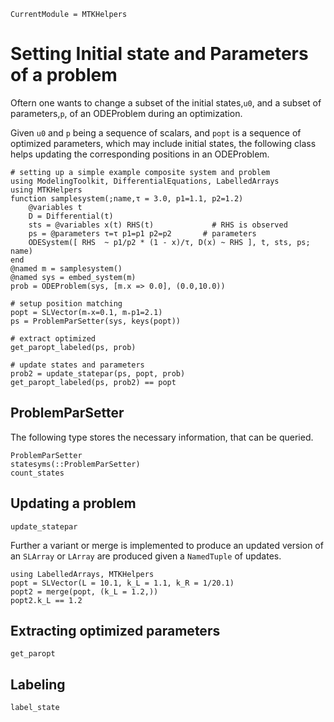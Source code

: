 ```@meta
CurrentModule = MTKHelpers
```

# Setting Initial state and Parameters of a problem

Oftern one wants to change a subset of the initial
states,`u0`, and a subset of parameters,`p`, of an ODEProblem during an optimization.

Given `u0` and `p` being a sequence of scalars, 
and `popt` is a sequence of optimized parameters, which may include initial states,
the following class helps updating the corresponding positions in 
an ODEProblem.

```@example doc
# setting up a simple example composite system and problem
using ModelingToolkit, DifferentialEquations, LabelledArrays
using MTKHelpers
function samplesystem(;name,τ = 3.0, p1=1.1, p2=1.2) 
    @variables t 
    D = Differential(t) 
    sts = @variables x(t) RHS(t)             # RHS is observed
    ps = @parameters τ=τ p1=p1 p2=p2       # parameters
    ODESystem([ RHS  ~ p1/p2 * (1 - x)/τ, D(x) ~ RHS ], t, sts, ps; name)
end                     
@named m = samplesystem()
@named sys = embed_system(m)
prob = ODEProblem(sys, [m.x => 0.0], (0.0,10.0))

# setup position matching
popt = SLVector(m₊x=0.1, m₊p1=2.1)
ps = ProblemParSetter(sys, keys(popt))

# extract optimized 
get_paropt_labeled(ps, prob)

# update states and parameters
prob2 = update_statepar(ps, popt, prob)
get_paropt_labeled(ps, prob2) == popt
```

## ProblemParSetter

The following type stores the necessary information, that can be queried.
```@docs
ProblemParSetter
statesyms(::ProblemParSetter)
count_states
```

## Updating a problem 
```@docs
update_statepar
```

Further a variant or merge is implemented to produce an updated
version of an `SLArray` or `LArray` are produced given a `NamedTuple` of updates.

```@example 
using LabelledArrays, MTKHelpers
popt = SLVector(L = 10.1, k_L = 1.1, k_R = 1/20.1)
popt2 = merge(popt, (k_L = 1.2,))
popt2.k_L == 1.2
```

## Extracting optimized parameters
```@docs
get_paropt
```

## Labeling 
```@docs
label_state
```






